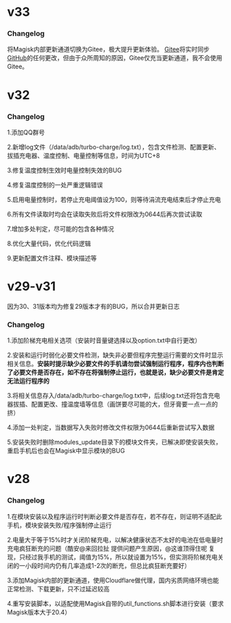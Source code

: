 # v33
### Changelog
将Magisk内部更新通道切换为Gitee，极大提升更新体验。
[Gitee](https://gitee.com/chase535/turbo-charge)将实时同步[GitHub](https://github.com/chase535/turbo-charge)的任何更改，但由于众所周知的原因，Gitee仅充当更新通道，我不会使用Gitee。
# v32

### Changelog

1.添加QQ群号

2.新增log文件（/data/adb/turbo-charge/log.txt），包含文件检测、配置更新、拔插充电器、温度控制、电量控制等信息，时间为UTC+8

3.修复温度控制生效时电量控制失效的BUG

4.修复温度控制的一处严重逻辑错误

5.启用电量控制时，若停止充电阈值设为100，则等待涓流充电结束后才停止充电

6.所有文件读取时均会在读取失败后将文件权限改为0644后再次尝试读取

7.增加多处判定，尽可能的包含各种情况

8.优化大量代码，优化代码逻辑

9.更新配置文件注释、模块描述等

# v29-v31

因为30、31版本均为修复29版本才有的BUG，所以合并更新日志

### Changelog

1.添加阶梯充电相关选项（安装时音量键选择以及option.txt中自行更改）

2.安装和运行时弱化必要文件检测，缺失非必要但程序完整运行需要的文件时显示相关信息。**安装时提示缺少必要文件的手机请勿尝试强制运行程序，程序内也判断了必要文件是否存在，如不存在将强制停止运行，也就是说，缺少必要文件是肯定无法运行程序的**

3.将相关信息存入/data/adb/turbo-charge/log.txt中，后续log.txt还将包含充电器拔插、配置更改、撞温度墙等信息（画饼要尽可能的大，但牙膏要一点一点的挤）

4.添加一处判定，当数据写入失败时修改文件权限为0644后重新尝试写入数据

5.安装失败时删除modules_update目录下的模块文件夹，已解决即使安装失败，重启手机后也会在Magisk中显示模块的BUG

# v28

### Changelog

1.在模块安装以及程序运行时判断必要文件是否存在，若不存在，则证明不适配此手机，模块安装失败/程序强制停止运行

2.电量大于等于15%时才关闭阶梯充电，以解决健康状态不太好的电池在低电量时充电疯狂断充的问题（酷安@来回拉扯 提供问题产生原因，@这谁顶得住呢 复现，只经过我手机的测试，阈值为15%，所以就设置为15%，但实测将阶梯充电关闭的一小段时间内仍有几率造成1-2次的断充，但总比疯狂断充要好）

3.添加Magisk内部的更新通道，使用Cloudflare做代理，国内劣质网络环境也能正常检测、下载更新，只不过延迟较高

4.重写安装脚本，以适配使用Magisk自带的util_functions.sh脚本进行安装（要求Magisk版本大于20.4）
